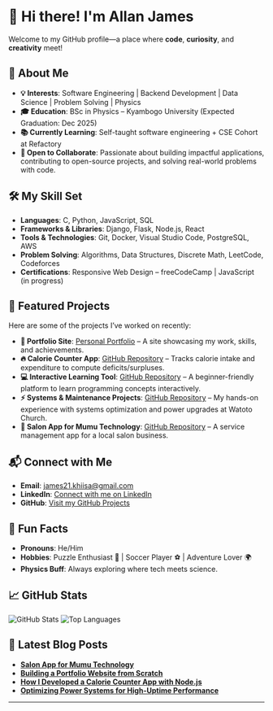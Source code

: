 
# 👋 Hi there! I'm Allan James

Welcome to my GitHub profile—a place where **code**, **curiosity**, and **creativity** meet!

## 👀 About Me

* **💡 Interests**: Software Engineering | Backend Development | Data Science | Problem Solving | Physics
* **🎓 Education**: BSc in Physics – Kyambogo University (Expected Graduation: Dec 2025)
* **📚 Currently Learning**: Self-taught software engineering + CSE Cohort at Refactory
* **🤝 Open to Collaborate**: Passionate about building impactful applications, contributing to open-source projects, and solving real-world problems with code.

## 🛠️ My Skill Set

* **Languages**: C, Python, JavaScript, SQL
* **Frameworks & Libraries**: Django, Flask, Node.js, React
* **Tools & Technologies**: Git, Docker, Visual Studio Code, PostgreSQL, AWS
* **Problem Solving**: Algorithms, Data Structures, Discrete Math, LeetCode, Codeforces
* **Certifications**: Responsive Web Design – freeCodeCamp | JavaScript (in progress)

## 🌟 Featured Projects

Here are some of the projects I’ve worked on recently:

* **🎨 Portfolio Site**: [Personal Portfolio](https://web-production-ec847.up.railway.app/) – A site showcasing my work, skills, and achievements.
* **🔥 Calorie Counter App**: [GitHub Repository](https://github.com/allanjames-prog/calorie-counter) – Tracks calorie intake and expenditure to compute deficits/surpluses.
* **💻 Interactive Learning Tool**: [GitHub Repository](https://www.linkedin.com/in/allan-james-09963a249/) – A beginner-friendly platform to learn programming concepts interactively.
* **⚡ Systems & Maintenance Projects**: [GitHub Repository](https://github.com/allanjames-prog/systems-maintenance) – My hands-on experience with systems optimization and power upgrades at Watoto Church.
* **💈 Salon App for Mumu Technology**: [GitHub Repository](https://github.com/allanjames-prog/salon-app) – A service management app for a local salon business.

## 📬 Connect with Me

* **Email**: [james21.khiisa@gmail.com](mailto:james21.khiisa@gmail.com)
* **LinkedIn**: [Connect with me on LinkedIn](https://www.linkedin.com/in/allan-james-09963a249/)
* **GitHub**: [Visit my GitHub Projects](https://github.com/allanjames-prog)

## 🎉 Fun Facts

* **Pronouns**: He/Him
* **Hobbies**: Puzzle Enthusiast 🧩 | Soccer Player ⚽ | Adventure Lover 🌍
* **Physics Buff**: Always exploring where tech meets science.

## 📈 GitHub Stats

![GitHub Stats](https://github-readme-stats.vercel.app/api?username=allanjames-prog\&show_icons=true\&theme=radical)
![Top Languages](https://github-readme-stats.vercel.app/api/top-langs/?username=allanjames-prog\&layout=compact\&theme=radical)

## 📝 Latest Blog Posts

* [**Salon App for Mumu Technology**](https://medium.com/@allanjames)
* [**Building a Portfolio Website from Scratch**](https://medium.com/@allanjames)
* [**How I Developed a Calorie Counter App with Node.js**](https://medium.com/@allanjames)
* [**Optimizing Power Systems for High-Uptime Performance**](https://medium.com/@allanjames)

---

<!---  
allanjames-prog/allanjames-prog is a ✨ special ✨ repository because its `README.md` (this file) appears on your GitHub profile.  
You can click the Preview link to take a look at your changes.  
--->
